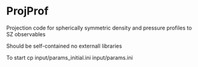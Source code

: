 # ProjProf

Projection code for spherically symmetric density and pressure profiles to SZ observables

Should be self-contained no externall libraries

To start cp input/params_initial.ini input/params.ini